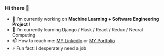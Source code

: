 ### Hi there 👋


- 🔭 I’m currently working on **Machine Learning + Software Engineering Project** !
- 🌱 I’m currently learning Django / Flask / React / Redux / Neural Computing
- 📫 How to reach me: [MY LinkedIn](https://www.linkedin.com/in/pattarathon-kaokong-nopwattanapong-09b52219b/) or [MY Portfolio](https://kakokong.github.io/Portfolio/)
- ⚡ Fun fact: I desperately need a job
